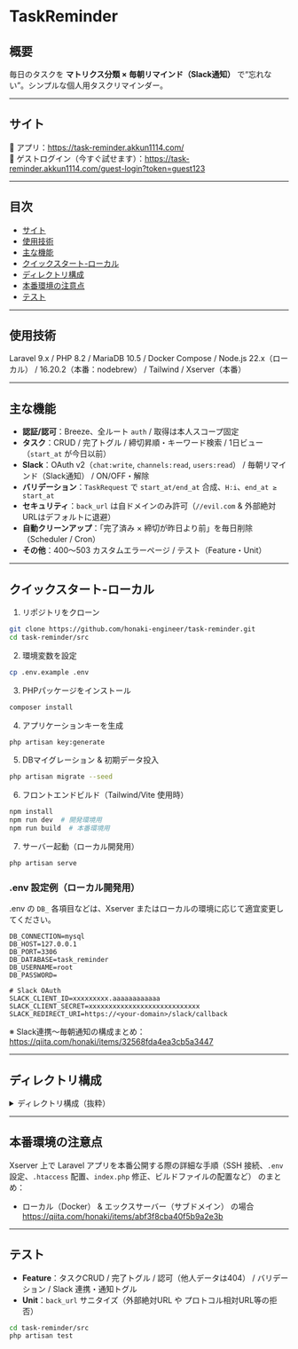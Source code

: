 # TaskReminder

## 概要

毎日のタスクを **マトリクス分類 × 毎朝リマインド（Slack通知）** で“忘れない”。シンプルな個人用タスクリマインダー。

---

## サイト

🔗 アプリ：<https://task-reminder.akkun1114.com/>  
🔗 ゲストログイン（今すぐ試せます）：<https://task-reminder.akkun1114.com/guest-login?token=guest123>  

---

## 目次

- [サイト](#サイト)
- [使用技術](#使用技術)
- [主な機能](#主な機能)
- [クイックスタート-ローカル](#クイックスタート-ローカル)
- [ディレクトリ構成](#ディレクトリ構成)
- [本番環境の注意点](#本番環境の注意点)
- [テスト](#テスト)
  
---

## 使用技術

Laravel 9.x / PHP 8.2 / MariaDB 10.5 / Docker Compose / Node.js 22.x（ローカル） / 16.20.2（本番：nodebrew） / Tailwind / Xserver（本番）

---

## 主な機能

- **認証/認可**：Breeze、全ルート `auth` / 取得は本人スコープ固定  
- **タスク**：CRUD / 完了トグル / 締切昇順・キーワード検索 / 1日ビュー（`start_at` が今日以前）  
- **Slack**：OAuth v2（`chat:write`, `channels:read`, `users:read`） / 毎朝リマインド（Slack通知） / ON/OFF・解除  
- **バリデーション**：`TaskRequest` で `start_at/end_at` 合成、`H:i`、`end_at ≥ start_at`  
- **セキュリティ**：`back_url` は自ドメインのみ許可（`//evil.com` & 外部絶対URLはデフォルトに退避）  
- **自動クリーンアップ**：「完了済み × 締切が昨日より前」を毎日削除（Scheduler / Cron）  
- **その他**：400〜503 カスタムエラーページ / テスト（Feature・Unit）  

---

## クイックスタート-ローカル

1. リポジトリをクローン
```bash
git clone https://github.com/honaki-engineer/task-reminder.git
cd task-reminder/src
```
2. 環境変数を設定
```bash
cp .env.example .env
```
3. PHPパッケージをインストール
```bash
composer install
```
4. アプリケーションキーを生成
```bash
php artisan key:generate
```
5. DBマイグレーション & 初期データ投入
```bash
php artisan migrate --seed
```
6. フロントエンドビルド（Tailwind/Vite 使用時）
```bash
npm install
npm run dev  # 開発環境用
npm run build  # 本番環境用
```
7. サーバー起動（ローカル開発用）
```bash
php artisan serve
```

### .env 設定例（ローカル開発用）

.env の `DB_` 各項目などは、Xserver またはローカルの環境に応じて適宜変更してください。

```env
DB_CONNECTION=mysql
DB_HOST=127.0.0.1
DB_PORT=3306
DB_DATABASE=task_reminder
DB_USERNAME=root
DB_PASSWORD=

# Slack OAuth
SLACK_CLIENT_ID=xxxxxxxxx.aaaaaaaaaaaa
SLACK_CLIENT_SECRET=xxxxxxxxxxxxxxxxxxxxxxxxxxxx
SLACK_REDIRECT_URI=https://<your-domain>/slack/callback
```

※ Slack連携〜毎朝通知の構成まとめ：<https://qiita.com/honaki/items/32568fda4ea3cb5a3447>

---

## ディレクトリ構成

<details><summary>ディレクトリ構成（抜粋） </summary>

```txt
task-reminder/
├── docker-compose.yml
├── docker/                 # ローカル開発（Apache/PHP/MariaDB/phpMyAdmin/Mailpit）
└── src/
    ├── app/
    │   ├── Console/         # Scheduler（毎朝Slack/自動削除）
    │   ├── Http/
    │   │   ├── Controllers/ # Task/Slack 等
    │   │   └── Requests/    # TaskRequest（相関バリデーション）
    │   ├── Models/          # Task / TaskCategory / SlackNotification / User
    │   ├── Services/        # TaskService（処理を集約し、コントローラーを簡潔に保つ）
    │   └── Support/         # 戻り先URLサニタイズ
    ├── database/{migrations,seeders}
    ├── lang/ja/             # 日本語メッセージ
    ├── resources/views/     # tasks/*, slacks/*, errors/*, emails/*
    ├── routes/web.php
    └── tests/{Feature,Unit}
```

</details>

---

## 本番環境の注意点

Xserver 上で Laravel アプリを本番公開する際の詳細な手順（SSH 接続、`.env` 設定、`.htaccess` 配置、`index.php` 修正、ビルドファイルの配置など） のまとめ：

- ローカル（Docker） & エックスサーバー（サブドメイン） の場合  
  <https://qiita.com/honaki/items/abf3f8cba40f5b9a2e3b>

---

## テスト
- **Feature**：タスクCRUD / 完了トグル / 認可（他人データは404） / バリデーション / Slack 連携・通知トグル
- **Unit**：`back_url` サニタイズ（外部絶対URL や プロトコル相対URL等の拒否）

```bash
cd task-reminder/src
php artisan test
```